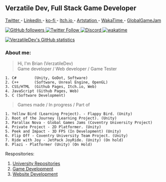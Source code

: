 ## Verzatile Dev, Full Stack Game Developer

<a href="https://twitter.com/VerzatileDev"> Twitter </a>  - <a href="https://www.linkedin.com/in/brian-l%C3%A4tt-53b592194/"> LinkedIn </a> - <a href="https://ko-fi.com/verzatiledev"> ko-fi </a>- <a href="https://verzatiledev.itch.io/"> Itch.io </a>- <a href="https://www.artstation.com/verzatiledev"> Artstation </a>- <a href="https://wakatime.com/@VerzatileDev"> WakaTime </a>- <a href="https://globalgamejam.org/users/verzatilius"> GlobalGameJam </a> 


<!--    PLATFORMS AVAILABLE    -->
<a href="https://github.com/login?return_to=https%3A%2F%2Fgithub.com%2FVerzatileDev">![GitHub followers](https://img.shields.io/github/followers/VerzatileDev?style=social) 
<a href="https://twitter.com/VerzatileDev">![Twitter Follow](https://img.shields.io/twitter/follow/VerzatileDev?style=social) 
<a href="https://discord.gg/rtTXyTCREf"> ![Discord](https://img.shields.io/discord/907655951719493723?label=verzatilium%20%20Discord&logo=Discord&style=social)
[![wakatime](https://wakatime.com/badge/user/c750bcfe-b7cb-4d8e-9808-1c02b3316496.svg)](https://wakatime.com/@c750bcfe-b7cb-4d8e-9808-1c02b3316496)
<br/>

[![VerzatileDev's GitHub statistics](https://github-readme-stats.vercel.app/api?username=VerzatileDev&theme=radical)](https://wakatime.com/@VerzatileDev) 

### **About me:**

> Hi, I'm Brian (VerzatileDev) </br>
> Game developer / Web developer / Game Tester
 
    1. C#        (Unity, GoDot, Software)
    2. C++       (Software, Unreal Engine, OpenGL)
    3. CSS/HTML  (Github Pages, Itch.io, Web)
    4. JavaScript (Github Pages, Web)
    5. C (Software Development)

> Games made / In progress / Part of

    1. Yellow Bird (Learning Project). - Flappy Bird. (Unity)
    2. Root of the Journey (Learning Project). (Unity)
    3. Parallax Nova - Global Games Jams (Coventry University Project)
    4. Private Project - 2D Platformer. (Unity)
    5. Peek and Impact - 3D FPS (In Development) (Unity)
    6. Flip Off - Coventry University Team Project. (Unity)
    7. Ride with Joy - JetPack JoyRide. (Unity) (On hold)
    8. Plazi - Platformer (Unity) (On Hold)

Respositories:
1. <a href="https://github.com/stars/VerzatileDev/lists/university-repositories"> University Repositories </a>
2. <a href="https://github.com/stars/VerzatileDev/lists/game-development"> Game Development </a>
3. <a href="https://github.com/stars/VerzatileDev/lists/website-development"> Website Development </a>


